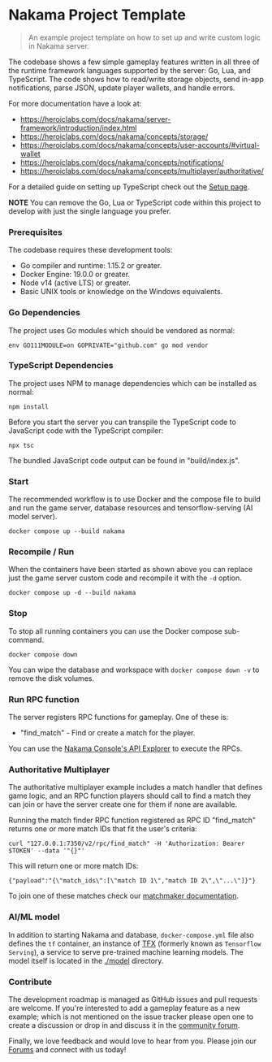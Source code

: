 Nakama Project Template
===

> An example project template on how to set up and write custom logic in Nakama server.

The codebase shows a few simple gameplay features written in all three of the runtime framework languages supported by the server: Go, Lua, and TypeScript. The code shows how to read/write storage objects, send in-app notifications, parse JSON, update player wallets, and handle errors.

For more documentation have a look at:

* https://heroiclabs.com/docs/nakama/server-framework/introduction/index.html
* https://heroiclabs.com/docs/nakama/concepts/storage/
* https://heroiclabs.com/docs/nakama/concepts/user-accounts/#virtual-wallet
* https://heroiclabs.com/docs/nakama/concepts/notifications/
* https://heroiclabs.com/docs/nakama/concepts/multiplayer/authoritative/

For a detailed guide on setting up TypeScript check out the [Setup page](https://heroiclabs.com/docs/nakama/server-framework/typescript-runtime/).

__NOTE__ You can remove the Go, Lua or TypeScript code within this project to develop with just the single language you prefer.

### Prerequisites

The codebase requires these development tools:

* Go compiler and runtime: 1.15.2 or greater.
* Docker Engine: 19.0.0 or greater.
* Node v14 (active LTS) or greater.
* Basic UNIX tools or knowledge on the Windows equivalents.

### Go Dependencies

The project uses Go modules which should be vendored as normal:

```shell
env GO111MODULE=on GOPRIVATE="github.com" go mod vendor
```

### TypeScript Dependencies

The project uses NPM to manage dependencies which can be installed as normal:

```shell
npm install
```

Before you start the server you can transpile the TypeScript code to JavaScript code with the TypeScript compiler:

```shell
npx tsc
```

The bundled JavaScript code output can be found in "build/index.js".

### Start

The recommended workflow is to use Docker and the compose file to build and run the game server, database resources and tensorflow-serving (AI model server).

```shell
docker compose up --build nakama
```

### Recompile / Run

When the containers have been started as shown above you can replace just the game server custom code and recompile it with the `-d` option.

```shell
docker compose up -d --build nakama
```

### Stop

To stop all running containers you can use the Docker compose sub-command.

```shell
docker compose down
```

You can wipe the database and workspace with `docker compose down -v` to remove the disk volumes.

### Run RPC function

The server registers RPC functions for gameplay. One of these is:

* "find_match" - Find or create a match for the player.

You can use the [Nakama Console's API Explorer](http://127.0.0.1:7351/apiexplorer) to execute the RPCs.

### Authoritative Multiplayer

The authoritative multiplayer example includes a match handler that defines game logic, and an RPC function players should call to find a match they can join or have the server create one for them if none are available.

Running the match finder RPC function registered as RPC ID "find_match" returns one or more match IDs that fit the user's criteria:

```shell
curl "127.0.0.1:7350/v2/rpc/find_match" -H 'Authorization: Bearer $TOKEN' --data '"{}"'
```

This will return one or more match IDs:

```
{"payload":"{\"match_ids\":[\"match ID 1\","match ID 2\",\"...\"]}"}
```

To join one of these matches check our [matchmaker documentation](https://heroiclabs.com/docs/nakama/concepts/multiplayer/matchmaker/#join-a-match).

### AI/ML model

In addition to starting Nakama and database, `docker-compose.yml` file
also defines the `tf` container, an instance of [TFX](https://www.tensorflow.org/tfx) (formerly known as `Tensorflow Serving`), a service to serve
pre-trained machine learning models.
The model itself is located in the [./model](./model) directory.

### Contribute

The development roadmap is managed as GitHub issues and pull requests are welcome. If you're interested to add a gameplay feature as a new example; which is not mentioned on the issue tracker please open one to create a discussion or drop in and discuss it in the [community forum](https://forum.heroiclabs.com).

Finally, we love feedback and would love to hear from you. Please join our [Forums](https://forum.heroiclabs.com/) and connect with us today!
